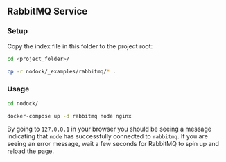 ## RabbitMQ Service

### Setup

Copy the index file in this folder to the project root:

```bash
cd <project_folder>/

cp -r nodock/_examples/rabbitmq/* .
```

### Usage

```bash
cd nodock/

docker-compose up -d rabbitmq node nginx
```

By going to `127.0.0.1` in your browser you should be seeing a message indicating that `node` has successfully connected to `rabbitmq`. If you are seeing an error message, wait a few seconds for RabbitMQ to spin up and reload the page.
